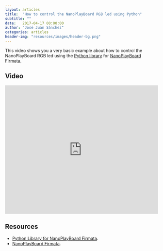 ```yaml
---
layout: articles
title:  "How to control the NanoPlayBoard RGB led using Python"
subtitle: ""
date:   2017-04-17 00:00:00
author: "José Juan Sánchez"
categories: articles
header-img: "resources/images/header-bg.png"
---
```


This video shows you a very basic example about how to control the NanoPlayBoard RGB led using the [Python library][1] for [NanoPlayBoard Firmata][2].

## Video
<iframe width="100%" height="423" src="https://www.youtube.com/embed/N8E-utv1s-c" frameborder="0" allowfullscreen></iframe>

## Resources
* [Python Library for NanoPlayBoard Firmata][1].
* [NanoPlayBoard Firmata][2].

[1]: https://github.com/josejuansanchez/NanoPlayBoard-Python-Library
[2]: https://github.com/josejuansanchez/NanoPlayBoard-Firmata